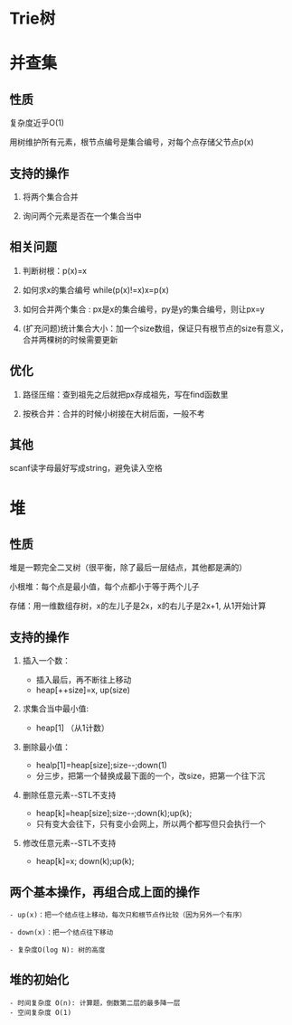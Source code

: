 # Trie树



# 并查集

## 性质

复杂度近乎O(1)

用树维护所有元素，根节点编号是集合编号，对每个点存储父节点p(x)


## 支持的操作

1. 将两个集合合并

2. 询问两个元素是否在一个集合当中

## 相关问题

1. 判断树根：p(x)=x

2. 如何求x的集合编号 while(p(x)!=x)x=p(x)
	
3. 如何合并两个集合 : px是x的集合编号，py是y的集合编号，则让px=y

4. (扩充问题)统计集合大小：加一个size数组，保证只有根节点的size有意义，合并两棵树的时候需要更新

## 优化

1. 路径压缩：查到祖先之后就把px存成祖先，写在find函数里

2. 按秩合并：合并的时候小树接在大树后面，一般不考

## 其他

scanf读字母最好写成string，避免读入空格


# 堆

## 性质

堆是一颗完全二叉树（很平衡，除了最后一层结点，其他都是满的）

小根堆：每个点是最小值，每个点都小于等于两个儿子

存储：用一维数组存树，x的左儿子是2x，x的右儿子是2x+1, 从1开始计算


## 支持的操作

1. 插入一个数： 
	- 插入最后，再不断往上移动
	- heap[++size]=x, up(size)

2. 求集合当中最小值: 
	- heap[1] （从1计数）

3. 删除最小值：
	- healp[1]=heap[size];size--;down(1) 
	- 分三步，把第一个替换成最下面的一个，改size，把第一个往下沉

4. 删除任意元素--STL不支持
	- heap[k]=heap[size];size--;down(k);up(k);
	- 只有变大会往下，只有变小会网上，所以两个都写但只会执行一个

5. 修改任意元素--STL不支持
	- heap[k]=x; down(k);up(k);


## 两个基本操作，再组合成上面的操作

	- up(x)：把一个结点往上移动，每次只和根节点作比较（因为另外一个有序）

	- down(x)：把一个结点往下移动

	- 复杂度O(log N): 树的高度

## 堆的初始化
	- 时间复杂度 O(n): 计算题，倒数第二层的最多降一层
	- 空间复杂度 O(1)




